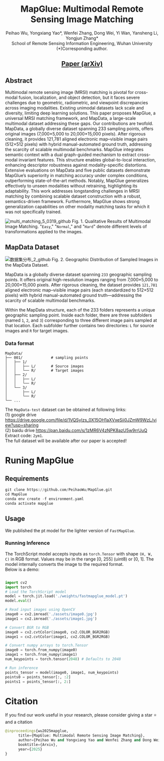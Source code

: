 <div align="center">

# MapGlue: Multimodal Remote Sensing Image Matching

</div>

<div align="center">

Peihao Wu, Yongxiang Yao*, Wenfei Zhang, Dong Wei, Yi Wan, Yansheng Li, Yongjun Zhang*<br>
School of Remote Sensing Information Engineering, Wuhan University<br>
(*)Corresponding author.

## [Paper (arXiv)](https://arxiv.org/abs/2503.16185)

</div>


## Abstract
Multimodal remote sensing image (MRSI) matching is pivotal for cross-modal fusion, localization, and object detection, but it faces severe challenges due to geometric, radiometric, and viewpoint discrepancies across imaging modalities. Existing unimodal datasets lack scale and diversity, limiting deep learning solutions. This paper proposes MapGlue, a universal MRSI matching framework, and MapData, a large-scale multimodal dataset addressing these gaps. Our contributions are twofold. MapData, a globally diverse dataset spanning 233 sampling points, offers original images (7,000×5,000 to 20,000×15,000 pixels). After rigorous cleaning, it provides 121,781 aligned electronic map–visible image pairs (512×512 pixels) with hybrid manual-automated ground truth, addressing the scarcity of scalable multimodal benchmarks. MapGlue integrates semantic context with a dual graph-guided mechanism to extract cross-modal invariant features. This structure enables global-to-local interaction, enhancing descriptor robustness against modality-specific distortions. Extensive evaluations on MapData and five public datasets demonstrate MapGlue’s superiority in matching accuracy under complex conditions, outperforming state-of-the-art methods. Notably, MapGlue generalizes effectively to unseen modalities without retraining, highlighting its adaptability. This work addresses longstanding challenges in MRSI matching by combining scalable dataset construction with a robust, semantics-driven framework. Furthermore, MapGlue shows strong generalization capabilities on other modality matching tasks for which it was not specifically trained.

![multi_matching_5_0319_github](https://github.com/user-attachments/assets/0a63abdd-04d4-48fd-8209-b18c95a7763d)
Fig. 1. Qualitative Results of Multimodal Image Matching. "``Easy``," "``Normal``," and "``Hard``" denote different levels of transformations applied to the images.

## MapData Dataset
![数据集分布_2_github](https://github.com/user-attachments/assets/5c3476ae-c466-47ba-899b-f06780ce0a90)
Fig. 2. Geographic Distribution of Sampled Images in the MapData Dataset.

MapData is a globally diverse dataset spanning ``233`` geographic sampling points. It offers original high-resolution images ranging from 7,000×5,000 to 20,000×15,000 pixels. After rigorous cleaning, the dataset provides ``121,781`` aligned electronic map–visible image pairs (each standardized to 512×512 pixels) with hybrid manual-automated ground truth—addressing the scarcity of scalable multimodal benchmarks.

Within the MapData structure, each of the 233 folders represents a unique geographic sampling point. Inside each folder, there are three subfolders (named ``1``, ``2``, and ``3``) corresponding to three different image pairs sampled at that location. Each subfolder further contains two directories: ``L`` for source images and ``R`` for target images.  
### Data format  
```text
MapData/
├── 001/             # sampling points
│   ├── 1/
│   │   ├── L/       # Source images
│   │   └── R/       # Target images
│   ├── 2/
│   │   ├── L/
│   │   └── R/
│   └── 3/
│       ├── L/
│       └── R/
└── ...
```

The ``MapData-test`` dataset can be obtained at following links:<br>
(1) google drive https://drive.google.com/file/d/1VQSyIzs_0X15OH1aXVxeSii0JZmW9WzL/view?usp=sharing<br>
(2) baidu drive https://pan.baidu.com/s/1zMR6V4zNPK8azU5w9rrUuQ  Extract code: ``2ym1``. <br>
The full dataset will be available after our paper is accepted!
# Runing MapGlue
## Requirements
```python
git clone https://github.com/PeihaoWu/MapGlue.git
cd MapGlue
conda env create -f environment.yaml
conda activate mapglue
```
## Usage
We published the pt model for the lighter version of ``FastMapGlue``.
### Running Inference
The TorchScript model accepts inputs as ``torch.Tensor`` with shape ``(H, W, C)`` in RGB format. Values may be in the range [0, 255] (uint8) or [0, 1]. The model internally converts the image to the required format.  
Below is a demo:
```python

import cv2
import torch
# Load the TorchScript model
model = torch.jit.load('./weights/fastmapglue_model.pt')
model.eval()

# Read input images using OpenCV
image0 = cv2.imread('./assets/image0.jpg')
image1 = cv2.imread('./assets/image1.jpg')

# Convert BGR to RGB
image0 = cv2.cvtColor(image0, cv2.COLOR_BGR2RGB)
image1 = cv2.cvtColor(image1, cv2.COLOR_BGR2RGB)

# Convert numpy arrays to torch.Tensor
image0 = torch.from_numpy(image0)
image1 = torch.from_numpy(image1)
num_keypoints = torch.tensor(2048) # Defaults to 2048

# Run inference
points_tensor = model(image0, image1, num_keypoints)
points0 = points_tensor[:, :2]
points1 = points_tensor[:, 2:]
```
# Citation
If you find our work useful in your research, please consider giving a star ⭐ and a citation
```python
@inproceedings{wu2025mapglue,
      title={MapGlue: Multimodal Remote Sensing Image Matching}, 
      author={Peihao Wu and Yongxiang Yao and Wenfei Zhang and Dong Wei and Yi Wan and Yansheng Li and Yongjun Zhang},
      booktitle={Arxiv},
      year={2025}
}
```



